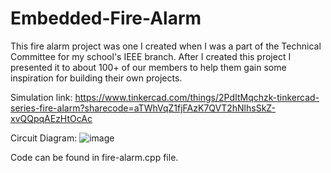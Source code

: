 # Embedded-Fire-Alarm
This fire alarm project was one I created when I was a part of the Technical Committee for my school's IEEE branch. After I created this project I presented it to about 100+ of our members to help them gain some inspiration for building their own projects.

Simulation link: https://www.tinkercad.com/things/2PdItMqchzk-tinkercad-series-fire-alarm?sharecode=aTWhVqZ1fjFAzK7QVT2hNlhsSkZ-xvQQpqAEzHtOcAc

Circuit Diagram:
![image](https://github.com/user-attachments/assets/6eb0b822-756b-4b4d-85ff-6b7470bf0d1d)

Code can be found in fire-alarm.cpp file.
